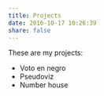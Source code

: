 ```yaml
---
title: Projects
date: 2016-10-17 10:26:39
share: false
---
```


These are my projects:


- Voto en negro
- Pseudoviz
- Number house
